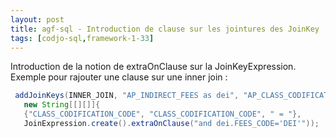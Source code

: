 ```yaml
---
layout: post
title: agf-sql - Introduction de clause sur les jointures des JoinKey
tags: [codjo-sql,framework-1-33]
---
```

Introduction de la notion de extraOnClause sur la JoinKeyExpression.
Exemple pour rajouter une clause sur une inner join :

```java
 addJoinKeys(INNER_JOIN, "AP_INDIRECT_FEES as dei", "AP_CLASS_CODIFICATION",
   new String[[][]]{
   {"CLASS_CODIFICATION_CODE", "CLASS_CODIFICATION_CODE", " = "},
   JoinExpression.create().extraOnClause("and dei.FEES_CODE='DEI'"));
```